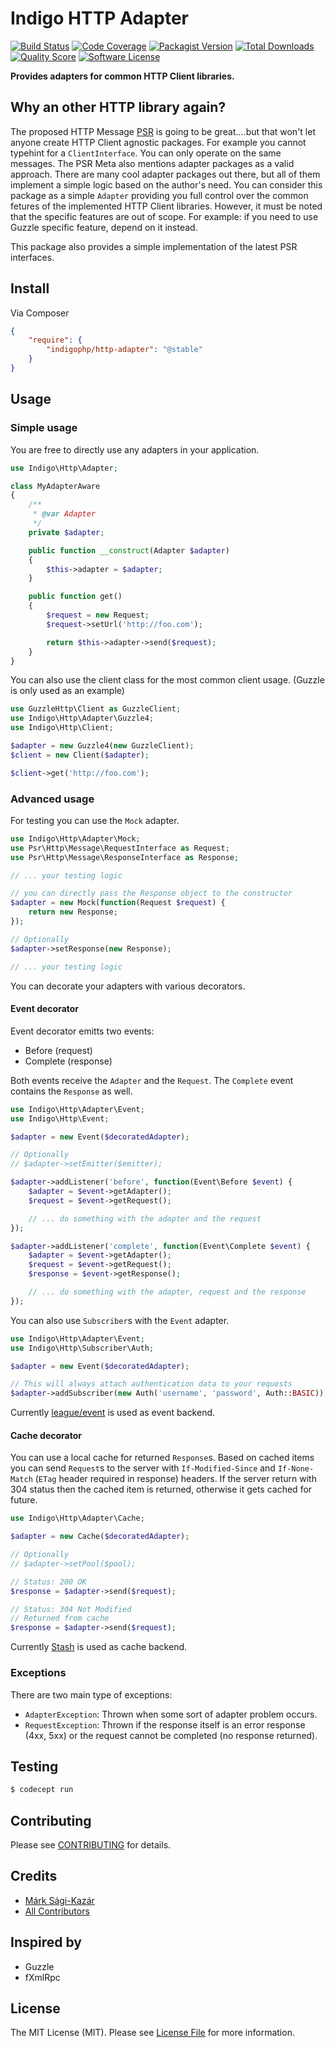 # Indigo HTTP Adapter

[![Build Status](https://img.shields.io/travis/indigophp/http-adapter/develop.svg?style=flat-square)](https://travis-ci.org/indigophp/http-adapter)
[![Code Coverage](https://img.shields.io/scrutinizer/coverage/g/indigophp/http-adapter.svg?style=flat-square)](https://scrutinizer-ci.com/g/indigophp/http-adapter)
[![Packagist Version](https://img.shields.io/packagist/v/indigophp/http-adapter.svg?style=flat-square)](https://packagist.org/packages/indigophp/http-adapter)
[![Total Downloads](https://img.shields.io/packagist/dt/indigophp/http-adapter.svg?style=flat-square)](https://packagist.org/packages/indigophp/http-adapter)
[![Quality Score](https://img.shields.io/scrutinizer/g/indigophp/http-adapter.svg?style=flat-square)](https://scrutinizer-ci.com/g/indigophp/http-adapter)
[![Software License](https://img.shields.io/badge/license-MIT-brightgreen.svg?style=flat-square)](LICENSE)

**Provides adapters for common HTTP Client libraries.**


## Why an other HTTP library again?

The proposed HTTP Message [PSR](https://github.com/php-fig/fig-standards/blob/master/proposed/http-message.md) is going to be great....but that won't let anyone create HTTP Client agnostic packages. For example you cannot typehint for a `ClientInterface`. You can only operate on the same messages. The PSR Meta also mentions adapter packages as a valid approach. There are many cool adapter packages out there, but all of them implement a simple logic based on the author's need. You can consider this package as a simple `Adapter` providing you full control over the common fetures of the implemented HTTP Client libraries. However, it must be noted that the specific features are out of scope. For example: if you need to use Guzzle specific feature, depend on it instead.

This package also provides a simple implementation of the latest PSR interfaces.


## Install

Via Composer

``` json
{
    "require": {
        "indigophp/http-adapter": "@stable"
    }
}
```


## Usage

### Simple usage

You are free to directly use any adapters in your application.

``` php
use Indigo\Http\Adapter;

class MyAdapterAware
{
    /**
     * @var Adapter
     */
    private $adapter;

    public function __construct(Adapter $adapter)
    {
        $this->adapter = $adapter;
    }

    public function get()
    {
        $request = new Request;
        $request->setUrl('http://foo.com');

        return $this->adapter->send($request);
    }
}
```

You can also use the client class for the most common client usage. (Guzzle is only used as an example)

``` php
use GuzzleHttp\Client as GuzzleClient;
use Indigo\Http\Adapter\Guzzle4;
use Indigo\Http\Client;

$adapter = new Guzzle4(new GuzzleClient);
$client = new Client($adapter);

$client->get('http://foo.com');
```


### Advanced usage

For testing you can use the `Mock` adapter.

``` php
use Indigo\Http\Adapter\Mock;
use Psr\Http\Message\RequestInterface as Request;
use Psr\Http\Message\ResponseInterface as Response;

// ... your testing logic

// you can directly pass the Response object to the constructor
$adapter = new Mock(function(Request $request) {
    return new Response;
});

// Optionally
$adapter->setResponse(new Response);

// ... your testing logic
```

You can decorate your adapters with various decorators.

#### Event decorator

Event decorator emitts two events:

- Before (request)
- Complete (response)

Both events receive the `Adapter` and the `Request`. The `Complete` event contains the `Response` as well.

``` php
use Indigo\Http\Adapter\Event;
use Indigo\Http\Event;

$adapter = new Event($decoratedAdapter);

// Optionally
// $adapter->setEmitter($emitter);

$adapter->addListener('before', function(Event\Before $event) {
    $adapter = $event->getAdapter();
    $request = $event->getRequest();

    // ... do something with the adapter and the request
});

$adapter->addListener('complete', function(Event\Complete $event) {
    $adapter = $event->getAdapter();
    $request = $event->getRequest();
    $response = $event->getResponse();

    // ... do something with the adapter, request and the response
});
```

You can also use `Subscriber`s with the `Event` adapter.

``` php
use Indigo\Http\Adapter\Event;
use Indigo\Http\Subscriber\Auth;

$adapter = new Event($decoratedAdapter);

// This will always attach authentication data to your requests
$adapter->addSubscriber(new Auth('username', 'password', Auth::BASIC));
```

Currently [league/event](http://event.thephpleague.com) is used as event backend.


#### Cache decorator

You can use a local cache for returned `Response`s. Based on cached items you can send `Request`s to the server with `If-Modified-Since` and `If-None-Match` (`ETag` header required in response) headers. If the server return with 304 status then the cached item is returned, otherwise it gets cached for future.

``` php
use Indigo\Http\Adapter\Cache;

$adapter = new Cache($decoratedAdapter);

// Optionally
// $adapter->setPool($pool);

// Status: 200 OK
$response = $adapter->send($request);

// Status: 304 Not Modified
// Returned from cache
$response = $adapter->send($request);
```

Currently [Stash](http://stashphp.com) is used as cache backend.


### Exceptions

There are two main type of exceptions:

- `AdapterException`: Thrown when some sort of adapter problem occurs.
- `RequestException`: Thrown if the response itself is an error response (4xx, 5xx) or the request cannot be completed (no response returned).


## Testing

``` bash
$ codecept run
```


## Contributing

Please see [CONTRIBUTING](https://github.com/indigophp/http-adapter/blob/develop/CONTRIBUTING.md) for details.


## Credits

- [Márk Sági-Kazár](https://github.com/sagikazarmark)
- [All Contributors](https://github.com/indigophp/http-adapter/contributors)


## Inspired by

- Guzzle
- fXmlRpc


## License

The MIT License (MIT). Please see [License File](https://github.com/indigophp/http-adapter/blob/develop/LICENSE) for more information.
